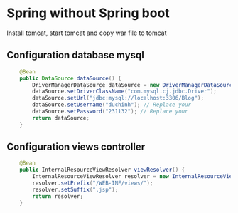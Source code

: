 # Spring without Spring boot

Install tomcat, start tomcat and copy war file to tomcat

## Configuration database mysql

```java
    @Bean
    public DataSource dataSource() {
        DriverManagerDataSource dataSource = new DriverManagerDataSource();
        dataSource.setDriverClassName("com.mysql.cj.jdbc.Driver");
        dataSource.setUrl("jdbc:mysql://localhost:3306/Blog");
        dataSource.setUsername("duchinh"); // Replace your
        dataSource.setPassword("231132"); // Replace your
        return dataSource;
    }
```

## Configuration views controller

```java
    @Bean
    public InternalResourceViewResolver viewResolver() {
        InternalResourceViewResolver resolver = new InternalResourceViewResolver();
        resolver.setPrefix("/WEB-INF/views/");
        resolver.setSuffix(".jsp");
        return resolver;
    }
```
